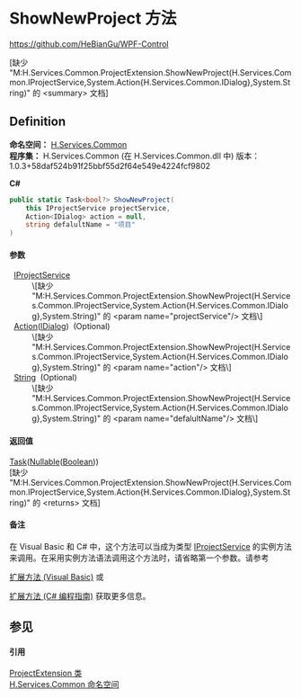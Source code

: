 # ShowNewProject 方法
https://github.com/HeBianGu/WPF-Control

\[缺少 "M:H.Services.Common.ProjectExtension.ShowNewProject(H.Services.Common.IProjectService,System.Action{H.Services.Common.IDialog},System.String)" 的 &lt;summary&gt; 文档\]



## Definition
**命名空间：** <a href="b9cdd84f-6623-a51a-f53b-465103ced202">H.Services.Common</a>  
**程序集：** H.Services.Common (在 H.Services.Common.dll 中) 版本：1.0.3+58daf524b91f25bbf55d2f64e549e4224fcf9802

**C#**
``` C#
public static Task<bool?> ShowNewProject(
	this IProjectService projectService,
	Action<IDialog> action = null,
	string defalultName = "项目"
)
```



#### 参数
<dl><dt>  <a href="a9a2aa35-ae71-6583-255d-1826ea81ef74">IProjectService</a></dt><dd>\[缺少 "M:H.Services.Common.ProjectExtension.ShowNewProject(H.Services.Common.IProjectService,System.Action{H.Services.Common.IDialog},System.String)" 的 &lt;param name="projectService"/&gt; 文档\]</dd><dt>  <a href="https://learn.microsoft.com/dotnet/api/system.action-1" target="_blank" rel="noopener noreferrer">Action</a>(<a href="8db33b9b-5d2c-90a7-3b35-b938185d458f">IDialog</a>)  (Optional)</dt><dd>\[缺少 "M:H.Services.Common.ProjectExtension.ShowNewProject(H.Services.Common.IProjectService,System.Action{H.Services.Common.IDialog},System.String)" 的 &lt;param name="action"/&gt; 文档\]</dd><dt>  <a href="https://learn.microsoft.com/dotnet/api/system.string" target="_blank" rel="noopener noreferrer">String</a>  (Optional)</dt><dd>\[缺少 "M:H.Services.Common.ProjectExtension.ShowNewProject(H.Services.Common.IProjectService,System.Action{H.Services.Common.IDialog},System.String)" 的 &lt;param name="defalultName"/&gt; 文档\]</dd></dl>

#### 返回值
<a href="https://learn.microsoft.com/dotnet/api/system.threading.tasks.task-1" target="_blank" rel="noopener noreferrer">Task</a>(<a href="https://learn.microsoft.com/dotnet/api/system.nullable-1" target="_blank" rel="noopener noreferrer">Nullable</a>(<a href="https://learn.microsoft.com/dotnet/api/system.boolean" target="_blank" rel="noopener noreferrer">Boolean</a>))  
\[缺少 "M:H.Services.Common.ProjectExtension.ShowNewProject(H.Services.Common.IProjectService,System.Action{H.Services.Common.IDialog},System.String)" 的 &lt;returns&gt; 文档\]

#### 备注
在 Visual Basic 和 C# 中，这个方法可以当成为类型 <a href="a9a2aa35-ae71-6583-255d-1826ea81ef74">IProjectService</a> 的实例方法来调用。在采用实例方法语法调用这个方法时，请省略第一个参数。请参考 <a href="https://docs.microsoft.com/dotnet/visual-basic/programming-guide/language-features/procedures/extension-methods" target="_blank" rel="noopener noreferrer">

扩展方法 (Visual Basic)</a> 或 <a href="https://docs.microsoft.com/dotnet/csharp/programming-guide/classes-and-structs/extension-methods" target="_blank" rel="noopener noreferrer">

扩展方法 (C# 编程指南)</a> 获取更多信息。

## 参见


#### 引用
<a href="e63d711a-6a65-87f5-03cd-dc18e881772a">ProjectExtension 类</a>  
<a href="b9cdd84f-6623-a51a-f53b-465103ced202">H.Services.Common 命名空间</a>  
